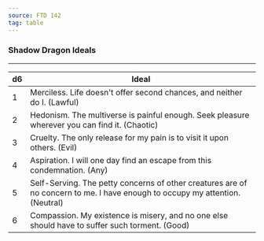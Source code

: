 ```yaml
---
source: FTD 142
tag: table
---
```


### Shadow Dragon Ideals
---
|d6|Ideal|
|----|------------|
|1|Merciless. Life doesn't offer second chances, and neither do I. (Lawful)|
|2|Hedonism. The multiverse is painful enough. Seek pleasure wherever you can find it. (Chaotic)|
|3|Cruelty. The only release for my pain is to visit it upon others. (Evil)|
|4|Aspiration. I will one day find an escape from this condemnation. (Any)|
|5|Self-Serving. The petty concerns of other creatures are of no concern to me. I have enough to occupy my attention. (Neutral)|
|6|Compassion. My existence is misery, and no one else should have to suffer such torment. (Good)|
